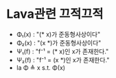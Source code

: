 # Lava관련 끄적끄적

+ Φ₁(x) : "(* x)가 준동형사상이다"
+ Φ₂(x) : "(x *)가 준동형사상이다"
+ Ψ₁(f) : "f⁻¹ = (* x)인 x가 존재한다."
+ Ψ₂(f) : "f⁻¹ = (x *)인 x가 존재한다."
+ la Φ ≜ x s.t. Φ(x)
